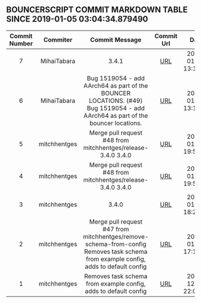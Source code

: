 ## BOUNCERSCRIPT COMMIT MARKDOWN TABLE SINCE 2019-01-05 03:04:34.879490

| Commit Number | Commiter | Commit Message | Commit Url | Date | 
|:---:|:----:|:----------------------------------:|:------:|:----:| 
|7|MihaiTabara|3.4.1|[URL](https://github.com/mozilla-releng/bouncerscript/commit/225493087a68a73ae6eea239ee406686ea8f8898)|2019-01-15 13:17:21
|6|MihaiTabara|Bug 1519054 - add AArch64 as part of the BOUNCER LOCATIONS. (#49)  Bug 1519054 - add AArch64 as part of the bouncer locations.|[URL](https://github.com/mozilla-releng/bouncerscript/commit/d19378fd25a08f1b1e24b4259f3145d3fb3cca65)|2019-01-15 13:15:34
|5|mitchhentges|Merge pull request #48 from mitchhentges/release-3.4.0  3.4.0|[URL](https://github.com/mozilla-releng/bouncerscript/commit/cf3b10f96874db1bb8107458b3ece1e281e902ea)|2019-01-03 19:57:59
|4|mitchhentges|Merge pull request #48 from mitchhentges/release-3.4.0  3.4.0|[URL](https://github.com/mozilla-releng/bouncerscript/commit/cf3b10f96874db1bb8107458b3ece1e281e902ea)|2019-01-03 19:57:59
|3|mitchhentges|3.4.0|[URL](https://github.com/mozilla-releng/bouncerscript/commit/1db10557cc46f331af59c27fd33943c12af0e856)|2019-01-02 18:23:32
|2|mitchhentges|Merge pull request #47 from mitchhentges/remove-schema-from-config  Removes task schema from example config, adds to default config|[URL](https://github.com/mozilla-releng/bouncerscript/commit/bc709e70a78a49f94e775141137518997d9ad18b)|2019-01-02 17:12:19
|1|mitchhentges|Removes task schema from example config, adds to default config|[URL](https://github.com/mozilla-releng/bouncerscript/commit/efd2c06441d325a5556a758923cd7a099e627df4)|2018-12-24 22:03:13


